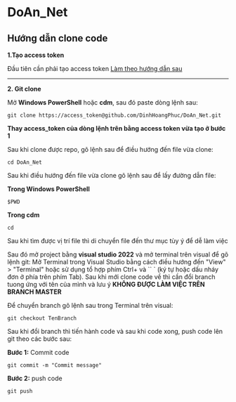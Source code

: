# DoAn_Net
## Hướng dẫn clone code

**1.Tạo access token**

Đầu tiên cần phải tạo access token
[Làm theo hướng dẫn sau](https://stackoverflow.com/questions/2505096/clone-a-private-repository-github)

---
**2. Git clone**

Mở **Windows PowerShell** hoặc **cdm**, sau đó paste dòng lệnh sau:

`git clone https://access_token@github.com/DinhHoangPhuc/DoAn_Net.git`

**Thay access_token của dòng lệnh trên bằng access token vừa tạo ở bước 1**

Sau khi clone được repo, gõ lệnh sau để điều hướng đến file vừa clone:

`cd DoAn_Net`

Sau khi điều hướng đến file vừa clone gõ lệnh sau để lấy đường dẫn file:

**Trong Windows PowerShell**

`$PWD`

**Trong cdm**

`cd`

Sau khi tìm được vị trí file thì di chuyển file đến thư mục tùy ý để dễ làm việc

Sau đó mở project bằng **visual studio 2022** và mở terminal trên visual để gõ lệnh git:
Mở Terminal trong Visual Studio bằng cách điều hướng đến "View" > "Terminal" hoặc sử dụng tổ hợp phím Ctrl+ và `` ` (ký tự hoặc dấu nháy đơn ở phía trên phím Tab). Sau khi mới clone code về thì cần đổi branch tuong ứng với tên của mình và lưu ý **KHÔNG ĐƯỢC LÀM VIỆC TRÊN BRANCH MASTER**

Để chuyển branch gõ lệnh sau trong Terminal trên visual:

`git checkout TenBranch`

Sau khi đổi branch thì tiến hành code và sau khi code xong, push code lên git theo các bước sau:

**Bước 1:** Commit code

`git commit -m "Commit message"`

**Bước 2:** push code

`git push`

